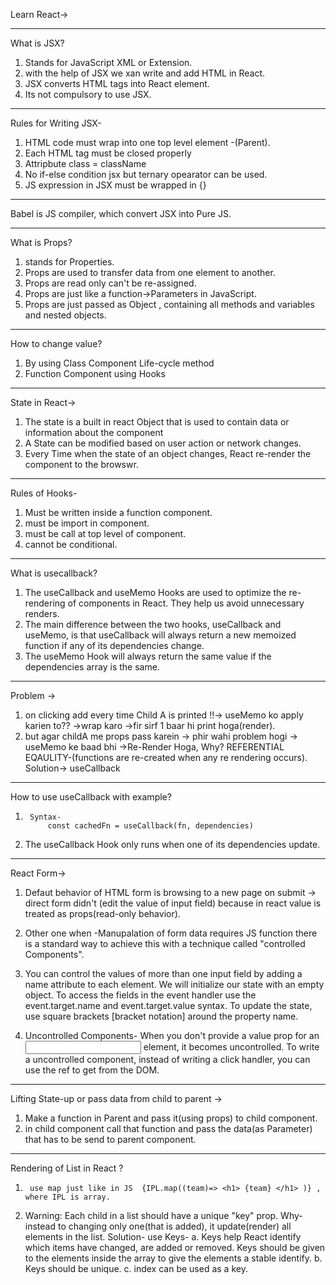 Learn React->

________________________________________________________________________
What is JSX?
1.  Stands for JavaScript XML or Extension.
2.  with the help of JSX we xan write and add HTML in React.
3.  JSX converts HTML tags into React element.
4.  Its not compulsory to use JSX.
________________________________________________________________________

Rules for Writing JSX-
1.  HTML code must wrap into one top level element -(Parent).
2.  Each HTML tag must be closed properly
3.  Attripbute class = className
4.  No if-else condition jsx but ternary opearator can be used.
5.  JS expression in JSX must be wrapped in {}
_______________________________________________________________________
Babel is JS compiler, which convert JSX into Pure JS.
________________________________________________________________________

What is Props?
1.  stands for Properties.
2.  Props are used to transfer data from one element to another.
3.  Props are read only can't be re-assigned.
4.  Props are just like a function->Parameters in JavaScript.
5.  Props are just passed as Object , containing all methods and        variables and nested objects.
_______________________________________________________________________

How to change value?
1.  By using Class Component Life-cycle method
2.  Function Component using Hooks

_______________________________________________________________________

State in React->
1.  The state is a built in react Object that is used to contain data or information about the component   
2.  A State can be modified based on user action or network changes.
3.  Every Time when the state of an object changes, React re-render the component to the browswr. 


_______________________________________________________________________
Rules of Hooks-
1.  Must be written inside a function component.
2.  must be import in component.
3.  must be call at top level of component.
4.  cannot be conditional.

______________________________________________________________________

What is usecallback?
1.  The useCallback and useMemo Hooks are used to optimize the re-rendering of components in React. They help us avoid unnecessary renders.
2.  The main difference between the two hooks, useCallback and useMemo, is that useCallback will always return a new memoized function if any of its dependencies change.
3.  The useMemo Hook will always return the same value if the dependencies array is the same.
------------------------------------------------------------
Problem ->
1. on clicking add every time Child A is printed  !!-> useMemo ko apply karien to?? ->wrap karo ->fir sirf 1 baar hi print hoga(render).
2. but agar childA me props pass karein -> phir wahi problem hogi -> useMemo ke baad bhi ->Re-Render Hoga, Why? 
    REFERENTIAL EQAULITY-(functions are re-created when any re rendering occurs).   
Solution-> useCallback

-----------------------------------------------------------

How to use useCallback with example?     
1.      Syntax- 
            const cachedFn = useCallback(fn, dependencies)
2. The useCallback Hook only runs when one of its dependencies update.


_________________________________________________________________________________________________________
React Form->
1.  Defaut behavior of HTML form is browsing to a new page on submit -> 
    direct form didn't (edit the value of input field) because in react value is treated as props(read-only behavior).

2.  Other one when -Manupalation of form data requires JS function there is a standard way to achieve this with a technique called "controlled Components".

3.  You can control the values of more than one input field by adding a name attribute to each element.
    We will initialize our state with an empty object.
    To access the fields in the event handler use the event.target.name and event.target.value syntax.
    To update the state, use square brackets [bracket notation] around the property name.
    
4.  Uncontrolled Components-
    When you don't provide a value prop for an <input> element, it becomes uncontrolled.
    To write a uncontrolled component, instead of writing a click handler, you can use the ref to get from the DOM.

---------------------------------------------------------------------------

Lifting State-up or pass data from child to parent ->
1.   Make a function in Parent and pass it(using props) to child component.
2.  in child component call that function and pass the data(as Parameter) that has to be send to parent component.

---------------------------------------------------------------------------

Rendering of List in React ?
1.      use map just like in JS  {IPL.map((team)=> <h1> {team} </h1> )} , where IPL is array.
2.  Warning: Each child in a list should have a unique "key" prop.
    Why- instead to changing only one(that is added), it update(render) all elements in the list.
    Solution-  use Keys-
    a.  Keys help React identify which items have changed, are added or removed. Keys should be given to the elements
    inside the array to give the elements a stable identify.
    b.  Keys should be unique.
    c.  index can be used as a key.


